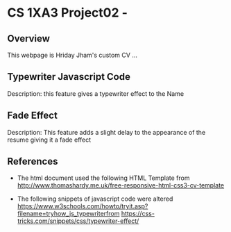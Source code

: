 # CS 1XA3 Project02 - <MyMacId>
## Overview

This webpage is Hriday Jham's custom CV ...

## Typewriter Javascript Code

Description: this feature gives a typewriter effect to the Name

## Fade Effect

Description: This feature adds a slight delay to the appearance of the resume giving it a fade effect

## References

- The html document used the following HTML Template from
http://www.thomashardy.me.uk/free-responsive-html-css3-cv-template

- The following snippets of javascript code were altered https://www.w3schools.com/howto/tryit.asp?filename=tryhow_js_typewriterfrom
https://css-tricks.com/snippets/css/typewriter-effect/

